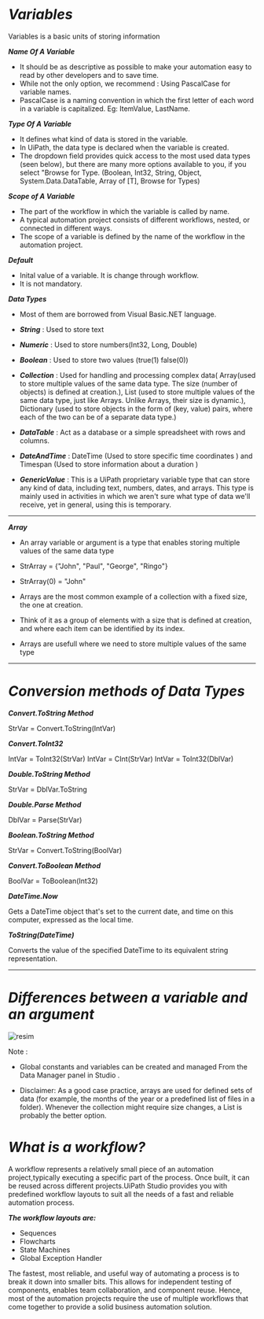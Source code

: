 # ***Variables*** 

Variables is a basic units of storing information

***Name Of A Variable***

- It should be as descriptive as possible to make your automation easy to read by other developers and to save time. 
- While not the only option, we recommend : Using PascalCase for variable names. 
- PascalCase is a naming convention in which the first letter of each word in a variable is capitalized. Eg: ItemValue, LastName.

***Type Of A Variable***

- It defines what kind of data is stored in the variable. 
- In UiPath, the data type is declared when the variable is created.  
- The dropdown field provides quick access to the most used data types (seen below), but there are many more options available to you, if you select "Browse for Type. (Boolean, Int32, String, Object, System.Data.DataTable, Array of [T], Browse for Types)

***Scope of A Variable***

- The part of the workflow in which the variable is called by name. 
- A typical automation project consists of different workflows, nested, or connected in different ways.
- The scope of a variable is defined by the name of the workflow in the automation project. 

***Default***

- Inital value of a variable. It is change through workflow.
- It is not mandatory.


***Data Types***

- Most of them are borrowed from Visual Basic.NET language.
  
- ***String*** : Used to store text
- ***Numeric*** : Used to store numbers(Int32, Long, Double)
- ***Boolean*** : Used to store two values (true(1) false(0))
- ***Collection*** : Used for handling and processing complex data( Array(used to store multiple values of the same data type. The size (number of objects) is defined at creation.), List (used to store multiple values of the same data type, just like Arrays. Unlike Arrays, their size is dynamic.), Dictionary (used to store objects in the form of (key, value) pairs, where each of the two can be of a separate data type.)
- ***DataTable*** : Act as a database or a simple spreadsheet with rows and columns.
- ***DateAndTime*** : DateTime (Used to store specific time coordinates ) and Timespan (Used to store information about a duration )
- ***GenericValue*** : This is a UiPath proprietary variable type that can store any kind of data, including text, numbers, dates, and arrays. This type is mainly used in activities in which we aren't sure what type of data we'll receive, yet in general, using this is temporary.


__________________________________________________________________


***Array***

- An array variable or argument is a type that enables storing multiple values of the same data type

- StrArray = {"John", "Paul", "George", "Ringo"}
- StrArray(0) = "John" 

- Arrays are the most common example of a collection with a fixed size, the one at creation.
- Think of it as a group of elements with a size that is defined at creation, and where each item can be identified by its index.
- Arrays are usefull where we need to store multiple values of the same type

__________________________________________________________________


# ***Conversion methods of Data Types***

***Convert.ToString Method*** 

StrVar = Convert.ToString(IntVar)


***Convert.ToInt32***


IntVar = ToInt32(StrVar)
IntVar = CInt(StrVar)
IntVar = ToInt32(DblVar) 

***Double.ToString Method***


StrVar = DblVar.ToString


***Double.Parse Method***


DblVar = Parse(StrVar) 


***Boolean.ToString Method***


StrVar = Convert.ToString(BoolVar)


***Convert.ToBoolean Method***


BoolVar = ToBoolean(Int32) 


***DateTime.Now***


Gets a DateTime object that's set to the current date, and time on this computer, expressed as the local time.


***ToString(DateTime)***


Converts the value of the specified DateTime to its equivalent string representation.


___________________________________________

# ***Differences between a variable and an argument***

![resim](https://github.com/yaagmurss/AdvancedRPADeveloperCertificationTrainingNotes/assets/52479605/df617732-13ca-4a96-8563-1a698885eb3e)



Note : 


- Global constants and variables can be created and managed From the Data Manager panel in Studio .

- Disclaimer: As a good case practice, arrays are used for defined sets of data (for example, the months of the year or a predefined list of files in a folder). Whenever the collection might require size changes, a List is probably the better option. 



# ***What is a workflow?***

A workflow represents a relatively small piece of an automation project,typically executing a specific part of the process. Once built, it can be reused across different projects.UiPath Studio provides you with predefined workflow layouts to suit all the needs of a fast and reliable automation process.

***The workflow layouts are:***

- Sequences
- Flowcharts
- State Machines
- Global Exception Handler

The fastest, most reliable, and useful way of automating a process is to break it down into smaller bits. This allows for independent testing of components, enables team collaboration, and component reuse. Hence, most of the automation projects require the use of multiple workflows that come together to provide a solid business automation solution.
















